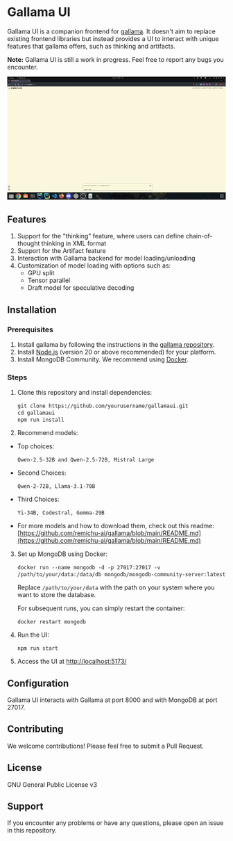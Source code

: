 # Gallama UI

Gallama UI is a companion frontend for [gallama](https://github.com/remichu-ai/gallama). It doesn't aim to replace existing frontend libraries but instead provides a UI to interact with unique features that gallama offers, such as thinking and artifacts.

**Note:** Gallama UI is still a work in progress. Feel free to report any bugs you encounter.

![alt_text](doc/gen.gif)

## Features

1. Support for the "thinking" feature, where users can define chain-of-thought thinking in XML format
2. Support for the Artifact feature
3. Interaction with Gallama backend for model loading/unloading
4. Customization of model loading with options such as:
   - GPU split
   - Tensor parallel
   - Draft model for speculative decoding

## Installation

### Prerequisites

1. Install gallama by following the instructions in the [gallama repository](https://github.com/remichu-ai/gallama).
2. Install [Node.js](https://nodejs.org/en/learn/getting-started/how-to-install-nodejs) (version 20 or above recommended) for your platform.
3. Install MongoDB Community. We recommend using [Docker](https://hub.docker.com/r/mongodb/mongodb-community-server).

### Steps

1. Clone this repository and install dependencies:

   ```shell
   git clone https://github.com/yourusername/gallamaui.git
   cd gallamaui
   npm run install
   ```
2. Recommend models:
- Top choices:
   ```shell
   Qwen-2.5-32B and Qwen-2.5-72B, Mistral Large
   ```
- Second Choices:
   ```shell
   Qwen-2-72B, Llama-3.1-70B
   ```
- Third Choices:
   ```shell
   Yi-34B, Codestral, Gemma-29B
   ```
- For more models and how to download them, check out this readme:  
  [https://github.com/remichu-ai/gallama/blob/main/README.md](https://github.com/remichu-ai/gallama/blob/main/README.md)
3. Set up MongoDB using Docker:

   ```shell
   docker run --name mongodb -d -p 27017:27017 -v /path/to/your/data:/data/db mongodb/mongodb-community-server:latest
   ```

   Replace `/path/to/your/data` with the path on your system where you want to store the database.

   For subsequent runs, you can simply restart the container:

   ```shell
   docker restart mongodb
   ```

4. Run the UI:

   ```shell
   npm run start
   ```

5. Access the UI at [http://localhost:5173/](http://localhost:5173/)

## Configuration

Gallama UI interacts with Gallama at port 8000 and with MongoDB at port 27017.

## Contributing

We welcome contributions! Please feel free to submit a Pull Request.

## License

GNU General Public License v3

## Support

If you encounter any problems or have any questions, please open an issue in this repository.